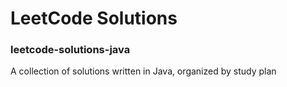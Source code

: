 # LeetCode Solutions

### leetcode-solutions-java

A collection of solutions written in Java, organized by study plan